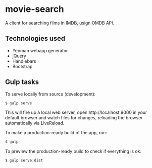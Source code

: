 # movie-search
A client for searching films in IMDB, usign OMDB API.

## Technologies used
- Yeoman webapp generator
- jQuery
- Handlebars
- Bootstrap

## Gulp tasks
To serve locally from source (development):
```sh
$ gulp serve
```
This will fire up a local web server, open http://localhost:9000 in your default browser and watch files for changes, reloading the browser automatically via LiveReload.


To make a production-ready build of the app, run:
```sh
$ gulp
```
To preview the production-ready build to check if everything is ok:
```sh
$ gulp serve:dist
```
